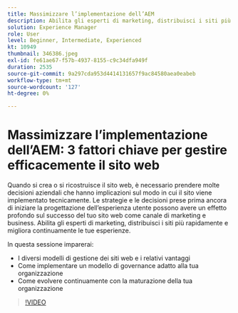 ```yaml
---
title: Massimizzare l’implementazione dell’AEM
description: Abilita gli esperti di marketing, distribuisci i siti più rapidamente e migliora continuamente le tue esperienze.
solution: Experience Manager
role: User
level: Beginner, Intermediate, Experienced
kt: 10949
thumbnail: 346386.jpeg
exl-id: fe61ae67-f57b-4937-8155-c9c34dfa949f
duration: 2535
source-git-commit: 9a297cda953d4414131657f9ac84580aea0eabeb
workflow-type: tm+mt
source-wordcount: '127'
ht-degree: 0%

---
```


# Massimizzare l’implementazione dell’AEM: 3 fattori chiave per gestire efficacemente il sito web

Quando si crea o si ricostruisce il sito web, è necessario prendere molte decisioni aziendali che hanno implicazioni sul modo in cui il sito viene implementato tecnicamente. Le strategie e le decisioni prese prima ancora di iniziare la progettazione dell’esperienza utente possono avere un effetto profondo sul successo del tuo sito web come canale di marketing e business.  Abilita gli esperti di marketing, distribuisci i siti più rapidamente e migliora continuamente le tue esperienze.

In questa sessione imparerai:

* I diversi modelli di gestione dei siti web e i relativi vantaggi
* Come implementare un modello di governance adatto alla tua organizzazione
* Come evolvere continuamente con la maturazione della tua organizzazione

>[!VIDEO](https://video.tv.adobe.com/v/346386/?quality=12&learn=on)
